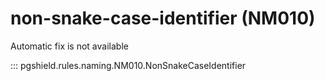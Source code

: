 # non-snake-case-identifier (NM010)

Automatic fix is not available

::: pgshield.rules.naming.NM010.NonSnakeCaseIdentifier

